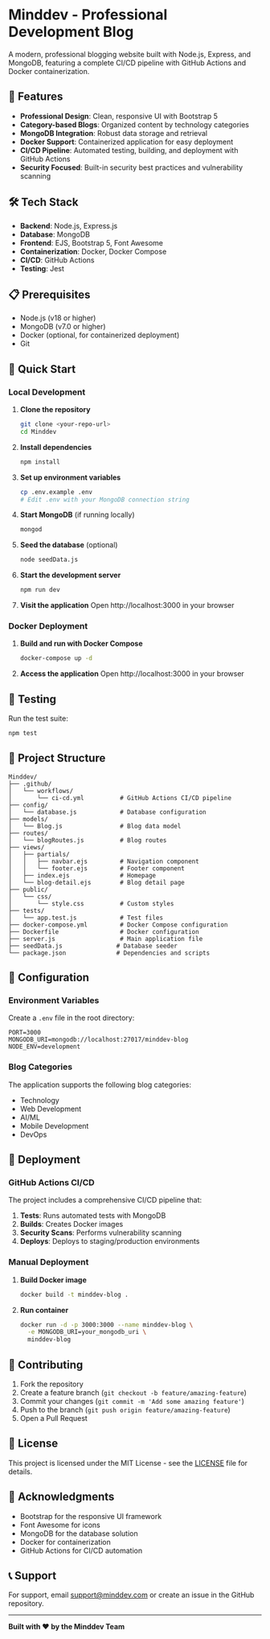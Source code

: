 # Minddev - Professional Development Blog

A modern, professional blogging website built with Node.js, Express, and MongoDB, featuring a complete CI/CD pipeline with GitHub Actions and Docker containerization.

## 🚀 Features

- **Professional Design**: Clean, responsive UI with Bootstrap 5
- **Category-based Blogs**: Organized content by technology categories
- **MongoDB Integration**: Robust data storage and retrieval
- **Docker Support**: Containerized application for easy deployment
- **CI/CD Pipeline**: Automated testing, building, and deployment with GitHub Actions
- **Security Focused**: Built-in security best practices and vulnerability scanning

## 🛠️ Tech Stack

- **Backend**: Node.js, Express.js
- **Database**: MongoDB
- **Frontend**: EJS, Bootstrap 5, Font Awesome
- **Containerization**: Docker, Docker Compose
- **CI/CD**: GitHub Actions
- **Testing**: Jest

## 📋 Prerequisites

- Node.js (v18 or higher)
- MongoDB (v7.0 or higher)
- Docker (optional, for containerized deployment)
- Git

## 🚀 Quick Start

### Local Development

1. **Clone the repository**
   ```bash
   git clone <your-repo-url>
   cd Minddev
   ```

2. **Install dependencies**
   ```bash
   npm install
   ```

3. **Set up environment variables**
   ```bash
   cp .env.example .env
   # Edit .env with your MongoDB connection string
   ```

4. **Start MongoDB** (if running locally)
   ```bash
   mongod
   ```

5. **Seed the database** (optional)
   ```bash
   node seedData.js
   ```

6. **Start the development server**
   ```bash
   npm run dev
   ```

7. **Visit the application**
   Open http://localhost:3000 in your browser

### Docker Deployment

1. **Build and run with Docker Compose**
   ```bash
   docker-compose up -d
   ```

2. **Access the application**
   Open http://localhost:3000 in your browser

## 🧪 Testing

Run the test suite:
```bash
npm test
```

## 📁 Project Structure

```
Minddev/
├── .github/
│   └── workflows/
│       └── ci-cd.yml          # GitHub Actions CI/CD pipeline
├── config/
│   └── database.js            # Database configuration
├── models/
│   └── Blog.js                # Blog data model
├── routes/
│   └── blogRoutes.js          # Blog routes
├── views/
│   ├── partials/
│   │   ├── navbar.ejs         # Navigation component
│   │   └── footer.ejs         # Footer component
│   ├── index.ejs              # Homepage
│   └── blog-detail.ejs        # Blog detail page
├── public/
│   └── css/
│       └── style.css          # Custom styles
├── tests/
│   └── app.test.js            # Test files
├── docker-compose.yml         # Docker Compose configuration
├── Dockerfile                 # Docker configuration
├── server.js                  # Main application file
├── seedData.js               # Database seeder
└── package.json              # Dependencies and scripts
```

## 🔧 Configuration

### Environment Variables

Create a `.env` file in the root directory:

```env
PORT=3000
MONGODB_URI=mongodb://localhost:27017/minddev-blog
NODE_ENV=development
```

### Blog Categories

The application supports the following blog categories:
- Technology
- Web Development
- AI/ML
- Mobile Development
- DevOps

## 🚀 Deployment

### GitHub Actions CI/CD

The project includes a comprehensive CI/CD pipeline that:

1. **Tests**: Runs automated tests with MongoDB
2. **Builds**: Creates Docker images
3. **Security Scans**: Performs vulnerability scanning
4. **Deploys**: Deploys to staging/production environments

### Manual Deployment

1. **Build Docker image**
   ```bash
   docker build -t minddev-blog .
   ```

2. **Run container**
   ```bash
   docker run -d -p 3000:3000 --name minddev-blog \
     -e MONGODB_URI=your_mongodb_uri \
     minddev-blog
   ```

## 🤝 Contributing

1. Fork the repository
2. Create a feature branch (`git checkout -b feature/amazing-feature`)
3. Commit your changes (`git commit -m 'Add some amazing feature'`)
4. Push to the branch (`git push origin feature/amazing-feature`)
5. Open a Pull Request

## 📝 License

This project is licensed under the MIT License - see the [LICENSE](LICENSE) file for details.

## 🙏 Acknowledgments

- Bootstrap for the responsive UI framework
- Font Awesome for icons
- MongoDB for the database solution
- Docker for containerization
- GitHub Actions for CI/CD automation

## 📞 Support

For support, email support@minddev.com or create an issue in the GitHub repository.

---

**Built with ❤️ by the Minddev Team**